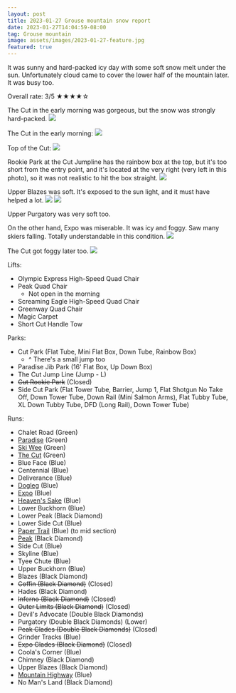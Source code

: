 ```yaml
---
layout: post
title: 2023-01-27 Grouse mountain snow report
date: 2023-01-27T14:04:59-08:00
tag: Grouse mountain
image: assets/images/2023-01-27-feature.jpg
featured: true
---
```


It was sunny and hard-packed icy day with some soft snow melt under the sun. Unfortunately cloud came to cover the lower half of the mountain later. It was busy too.

Overall rate: 3/5 ★★★★☆

The Cut in the early morning was gorgeous, but the snow was strongly hard-packed.
![](/assets/images/2023-01-27-the-cut-early-morning-hard-packed.jpg)

The Cut in the early morning:
![](/assets/images/2023-01-27-the-cut-early-morning.jpg)

Top of the Cut:
![](/assets/images/2023-01-27-top-of-the-cut.jpg)

Rookie Park at the Cut Jumpline has the rainbow box at the top, but it's too short from the entry point, and it's located at the very right (very left in this photo), so it was not realistic to hit the box straight.
![](/assets/images/2023-01-27-rookie-park.jpg)

Upper Blazes was soft. It's exposed to the sun light, and it must have helped a lot.
![](/assets/images/2023-01-27-upper-blazes.jpg)
![](/assets/images/2023-01-27-upper-blazes-to-tyee-chute.jpg)

Upper Purgatory was very soft too.

On the other hand, Expo was miserable. It was icy and foggy. Saw many skiers falling. Totally understandable in this condition.
![](/assets/images/2023-01-27-expo-and-inferno.jpg)

The Cut got foggy later too.
![](/assets/images/2023-01-27-the-cut-foggy.jpg)

Lifts:

* Olympic Express High-Speed Quad Chair
* Peak Quad Chair
    * Not open in the morning
* Screaming Eagle High-Speed Quad Chair
* Greenway Quad Chair
* Magic Carpet
* Short Cut Handle Tow

Parks:

* Cut Park (Flat Tube, Mini Flat Box, Down Tube, Rainbow Box)
    * ^ There's a small jump too
* Paradise Jib Park (16' Flat Box, Up Down Box)
* The Cut Jump Line (Jump - L)
* <del>Cut Rookie Park</del> (Closed)
* Side Cut Park (Flat Tower Tube, Barrier, Jump 1, Flat Shotgun No Take Off, Down Tower Tube, Down Rail (Mini Salmon Arms), Flat Tubby Tube, XL Down Tubby Tube, DFD (Long Rail), Down Tower Tube)

Runs:

* Chalet Road (Green)
* [Paradise](/grouse/paradise) (Green)
* [Ski Wee](/magic-carpet/) (Green)
* [The Cut](/grouse/the-cut/) (Green)
* Blue Face (Blue)
* Centennial (Blue)
* Deliverance (Blue)
* [Dogleg](/dogleg/) (Blue)
* [Expo](/grouse/expo/) (Blue)
* [Heaven's Sake](/heavens-sake/) (Blue)
* Lower Buckhorn (Blue)
* Lower Peak (Black Diamond)
* Lower Side Cut (Blue)
* [Paper Trail](/paper-trail/) (Blue) (to mid section)
* [Peak](/grouse/peak/) (Black Diamond)
* Side Cut (Blue)
* Skyline (Blue)
* Tyee Chute (Blue)
* Upper Buckhorn (Blue)
* Blazes (Black Diamond)
* <del>Coffin (Black Diamond)</del> (Closed)
* Hades (Black Diamond)
* <del>Inferno (Black Diamond)</del> (Closed)
* <del>Outer Limits (Black Diamond)</del> (Closed)
* Devil's Advocate (Double Black Diamonds)
* Purgatory (Double Black Diamonds) (Lower)
* <del>Peak Glades (Double Black Diamonds)</del> (Closed)
* Grinder Tracks (Blue)
* <del>Expo Glades (Black Diamond)</del> (Closed)
* Coola's Corner (Blue)
* Chimney (Black Diamond)
* Upper Blazes (Black Diamond)
* [Mountain Highway](/grouse/mountain-highway/) (Blue)
* No Man's Land (Black Diamond)
